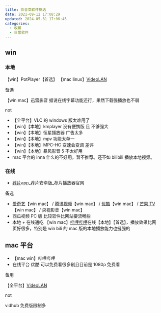 ```yaml
---
title: 影音类软件挑选
date: 2021-09-12 17:08:29
updated: 2024-05-31 17:06:45
categories:
  - 收藏
  - 日常软件
---
```


## win

### 本地

【win】PotPlayer【首选】
【mac linux】[VideoLAN](https://www.videolan.org/)

备选

【win mac】迅雷影音 据说在线字幕功能还行，果然下载强播放也不弱

not

* 【全平台】VLC 的 windows 版太难用了
* 【win】【本地】kmplayer 没有便携版 且 不够强大
* 【win】【本地】恒星播放器 广告太多
* 【win】【本地】mpv 功能太单一
* 【win】【本地】MPC-HC 变速会变调 差评
* 【win】【本地】暴风影音 5 不太好用
* mac 平台的 inna 什么的不好用，暂不推荐。还不如 bilibili 播放本地视频。

### 在线

* [荐片](http://www.jianpian9.com)app_荐片安卓版_荐片播放器官网

备选

* [爱奇艺](https://www.iqiyi.com/)【win mac】 / [腾讯视频](http://v.qq.com)【win mac】 / [优酷](https://youku.com/product/index)【win mac】 / [芒果 TV](https://www.mgtv.com/app/)【win mac】 / 央视影音【win mac】
* 西瓜视频 PC 版 比较软件比网站要流畅些
* 本地 +  在线通吃 【win mac】[哔哩哔哩](https://app.bilibili.com/)在线【本地】【首选】，播放效果比网页好很多，特别是 win bili 的 mac 版的本地播放能力也挺强的

## mac 平台

* 【mac win】哔哩哔哩
* 在线平台 优酷 可以免费看很多剧且目前是 1080p 免费看

备用

【全平台】[VideoLAN](https://www.videolan.org/)

not

vidhub 免费版限制多
